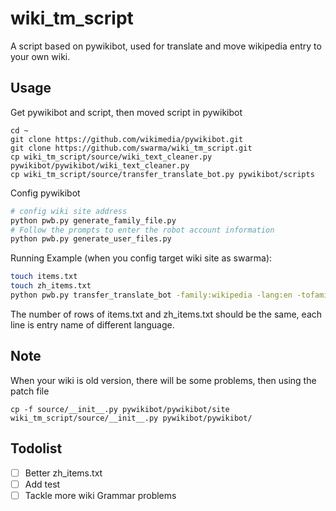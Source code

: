 # wiki_tm_script
A script based on pywikibot, used for translate and move wikipedia entry to your own wiki.


## Usage

Get pywikibot and script, then moved script in pywikibot

```
cd ~
git clone https://github.com/wikimedia/pywikibot.git
git clone https://github.com/swarma/wiki_tm_script.git
cp wiki_tm_script/source/wiki_text_cleaner.py pywikibot/pywikibot/wiki_text_cleaner.py
cp wiki_tm_script/source/transfer_translate_bot.py pywikibot/scripts
```

Config pywikibot

```bash
# config wiki site address 
python pwb.py generate_family_file.py
# Follow the prompts to enter the robot account information
python pwb.py generate_user_files.py
```

Running Example (when you config target wiki site as swarma):

```bash
touch items.txt
touch zh_items.txt
python pwb.py transfer_translate_bot -family:wikipedia -lang:en -tofamily:swarma -tolang:zh-cn -file:items.txt
```

The number of rows of items.txt and zh_items.txt should be the same, each line is entry name of different language.

## Note

When your wiki is old version, there will be some problems, then using the patch file
```
cp -f source/__init__.py pywikibot/pywikibot/site
wiki_tm_script/source/__init__.py pywikibot/pywikibot/
```

## Todolist
* [ ] Better zh_items.txt
* [ ] Add test
* [ ] Tackle more wiki Grammar problems
